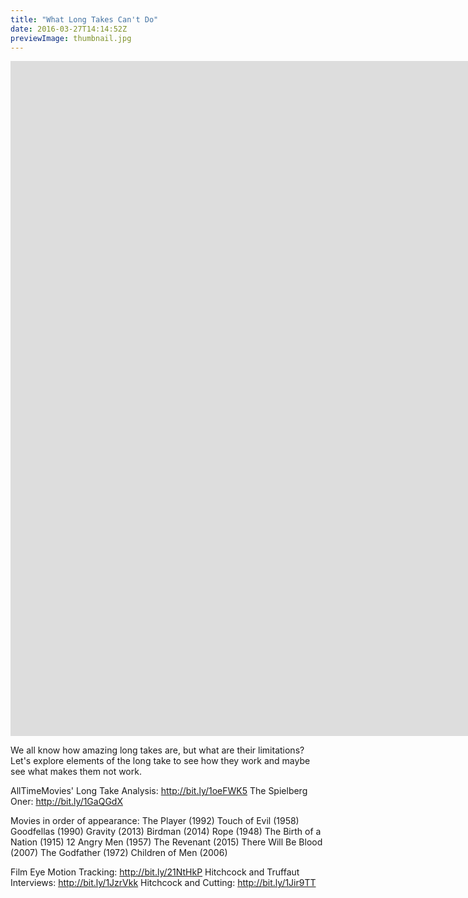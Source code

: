```yaml
---
title: "What Long Takes Can't Do"
date: 2016-03-27T14:14:52Z
previewImage: thumbnail.jpg
---
```


<iframe width="1920" height="1080" src="https://www.youtube.com/embed/X3FlrbaHN2o" frameborder="0" allow="accelerometer; autoplay; clipboard-write; encrypted-media; gyroscope; picture-in-picture" allowfullscreen></iframe>

We all know how amazing long takes are, but what are their limitations? Let's explore elements of the long take to see how they work and maybe see what makes them not work.

AllTimeMovies' Long Take Analysis: http://bit.ly/1oeFWK5
The Spielberg Oner: http://bit.ly/1GaQGdX

Movies in order of appearance:
The Player (1992)
Touch of Evil (1958)
Goodfellas (1990)
Gravity (2013)
Birdman (2014)
Rope (1948)
The Birth of a Nation (1915)
12 Angry Men (1957)
The Revenant (2015)
There Will Be Blood (2007)
The Godfather (1972)
Children of Men (2006)

Film Eye Motion Tracking: http://bit.ly/21NtHkP
Hitchcock and Truffaut Interviews: http://bit.ly/1JzrVkk
Hitchcock and Cutting: http://bit.ly/1Jir9TT